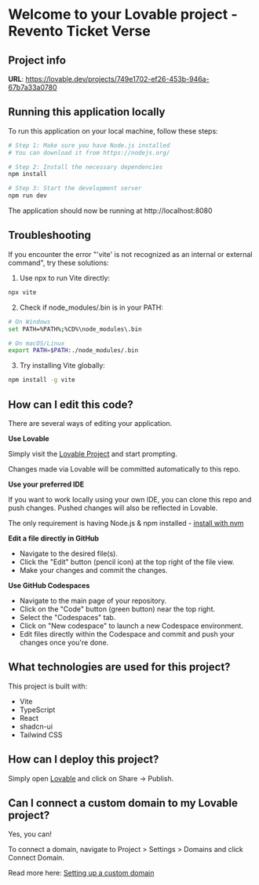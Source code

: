 
# Welcome to your Lovable project - Revento Ticket Verse

## Project info

**URL**: https://lovable.dev/projects/749e1702-ef26-453b-946a-67b7a33a0780

## Running this application locally

To run this application on your local machine, follow these steps:

```sh
# Step 1: Make sure you have Node.js installed
# You can download it from https://nodejs.org/

# Step 2: Install the necessary dependencies
npm install

# Step 3: Start the development server
npm run dev
```

The application should now be running at http://localhost:8080

## Troubleshooting

If you encounter the error "'vite' is not recognized as an internal or external command", try these solutions:

1. Use npx to run Vite directly:
```sh
npx vite
```

2. Check if node_modules/.bin is in your PATH:
```sh
# On Windows
set PATH=%PATH%;%CD%\node_modules\.bin

# On macOS/Linux
export PATH=$PATH:./node_modules/.bin
```

3. Try installing Vite globally:
```sh
npm install -g vite
```

## How can I edit this code?

There are several ways of editing your application.

**Use Lovable**

Simply visit the [Lovable Project](https://lovable.dev/projects/749e1702-ef26-453b-946a-67b7a33a0780) and start prompting.

Changes made via Lovable will be committed automatically to this repo.

**Use your preferred IDE**

If you want to work locally using your own IDE, you can clone this repo and push changes. Pushed changes will also be reflected in Lovable.

The only requirement is having Node.js & npm installed - [install with nvm](https://github.com/nvm-sh/nvm#installing-and-updating)

**Edit a file directly in GitHub**

- Navigate to the desired file(s).
- Click the "Edit" button (pencil icon) at the top right of the file view.
- Make your changes and commit the changes.

**Use GitHub Codespaces**

- Navigate to the main page of your repository.
- Click on the "Code" button (green button) near the top right.
- Select the "Codespaces" tab.
- Click on "New codespace" to launch a new Codespace environment.
- Edit files directly within the Codespace and commit and push your changes once you're done.

## What technologies are used for this project?

This project is built with:

- Vite
- TypeScript
- React
- shadcn-ui
- Tailwind CSS

## How can I deploy this project?

Simply open [Lovable](https://lovable.dev/projects/749e1702-ef26-453b-946a-67b7a33a0780) and click on Share -> Publish.

## Can I connect a custom domain to my Lovable project?

Yes, you can!

To connect a domain, navigate to Project > Settings > Domains and click Connect Domain.

Read more here: [Setting up a custom domain](https://docs.lovable.dev/tips-tricks/custom-domain#step-by-step-guide)
